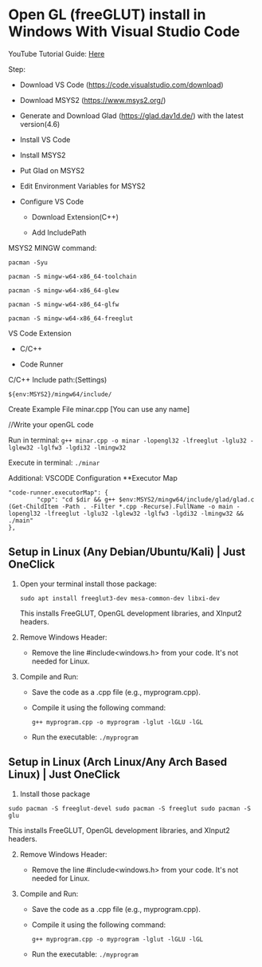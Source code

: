 

# Open GL (freeGLUT) install in Windows With Visual Studio Code


YouTube Tutorial Guide: [Here](https://www.youtube.com/watch?v=sdTtUm3fay4&ab_channel=ZamanSheikh)

Step:

- Download VS Code (https://code.visualstudio.com/download)

- Download MSYS2 (https://www.msys2.org/)

- Generate and Download Glad (https://glad.dav1d.de/) with the latest version(4.6)

- Install VS Code

- Install MSYS2

- Put Glad on MSYS2

- Edit Environment Variables for MSYS2

- Configure VS Code

  - Download Extension(C++)

  - Add IncludePath

MSYS2 MINGW command:

    pacman -Syu
    
    pacman -S mingw-w64-x86_64-toolchain
    
    pacman -S mingw-w64-x86_64-glew
    
    pacman -S mingw-w64-x86_64-glfw
    
    pacman -S mingw-w64-x86_64-freeglut



VS Code Extension

- C/C++

- Code Runner





C/C++ Include path:(Settings)

    ${env:MSYS2}/mingw64/include/



Create Example File minar.cpp [You can use any name]

//Write your openGL code



Run in terminal: `g++ minar.cpp -o minar -lopengl32 -lfreeglut -lglu32 -lglew32 -lglfw3 -lgdi32 -lmingw32`

Execute in terminal: `./minar`


Additional: 
VSCODE Configuration
**Executor Map

    "code-runner.executorMap": {
            "cpp": "cd $dir && g++ $env:MSYS2/mingw64/include/glad/glad.c (Get-ChildItem -Path . -Filter *.cpp -Recurse).FullName -o main -lopengl32 -lfreeglut -lglu32 -lglew32 -lglfw3 -lgdi32 -lmingw32 && ./main"
    },

## Setup in Linux (Any Debian/Ubuntu/Kali) | Just OneClick

1. Open your terminal install those package: 

    `sudo apt install freeglut3-dev mesa-common-dev libxi-dev`
     
    This installs FreeGLUT, OpenGL development libraries, and XInput2 headers.

2. Remove Windows Header:

   - Remove the line #include<windows.h> from your code. It's not needed for Linux.

3. Compile and Run:

   - Save the code as a .cpp file (e.g., myprogram.cpp).
   - Compile it using the following command:

     `g++ myprogram.cpp -o myprogram -lglut -lGLU -lGL`
     

   - Run the executable:
     `./myprogram`

## Setup in Linux (Arch Linux/Any Arch Based Linux) | Just OneClick
1. Install those package

`sudo pacman -S freeglut-devel
sudo pacman -S freeglut
sudo pacman -S glu`

  This installs FreeGLUT, OpenGL development libraries, and XInput2 headers.

2. Remove Windows Header:

   - Remove the line #include<windows.h> from your code. It's not needed for Linux.

2. Compile and Run:

   - Save the code as a .cpp file (e.g., myprogram.cpp).
   - Compile it using the following command:

     `g++ myprogram.cpp -o myprogram -lglut -lGLU -lGL`
     

   - Run the executable:
     `./myprogram`
